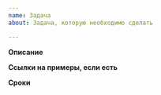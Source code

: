 ```yaml
---
name: Задача
about: Задача, которую необходимо сделать

---
```


**Описание**

**Ссылки на примеры, если есть**

**Сроки**
